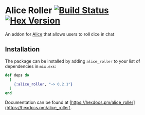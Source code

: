 # Alice Roller [![Build Status](https://travis-ci.org/NateBarnes/alice_roller.svg?branch=master)](https://travis-ci.org/NateBarnes/alice_roller) [![Hex Version](https://img.shields.io/hexpm/v/alice_roller.svg)](https://hex.pm/packages/alice_roller)

An addon for [Alice](https://github.com/alice-bot/alice) that allows
users to roll dice in chat

## Installation

The package can be installed by adding `alice_roller` to your list of dependencies in `mix.exs`:

```elixir
def deps do
  [
    {:alice_roller, "~> 0.2.1"}
  ]
end
```

Documentation can be found at [https://hexdocs.pm/alice_roller](https://hexdocs.pm/alice_roller).

